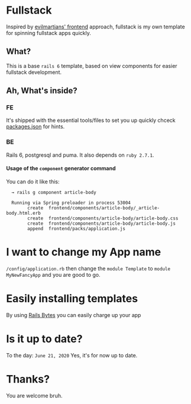 # Fullstack

Inspired by [evilmartians' frontend](https://evilmartians.com/chronicles/evil-front-part-1) approach, fullstack is my own template for spinning fullstack apps quickly.


## What?
This is a base `rails 6` template, based on view components for easier fullstack development.

## Ah, What's inside?

### FE
It's shipped with the essential tools/files to set you up quickly chceck [packages.json](/package.json) for hints.

### BE
Rails 6, postgresql and puma. It also depends on `ruby 2.7.1`.

#### Usage of the `component` generator command
You can do it like this:

```
  → rails g component article-body

  Running via Spring preloader in process 53004
        create  frontend/components/article-body/_article-body.html.erb
        create  frontend/components/article-body/article-body.css
        create  frontend/components/article-body/article-body.js
        append  frontend/packs/application.js
```

# I want to change my App name
`/config/application.rb` then change the `module Template` to `module MyNewFancyApp` and you are good to go.

# Easily installing templates
By using [Rails Bytes](https://railsbytes.com/public/templates) you can easily charge up your app 

# Is it up to date?
To the day: `June 21, 2020` Yes, it's for now up to date.

# Thanks?
You are welcome bruh.

